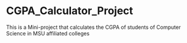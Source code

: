 # CGPA_Calculator_Project
This is a Mini-project that calculates the CGPA of students of Computer Science in MSU affiliated colleges
